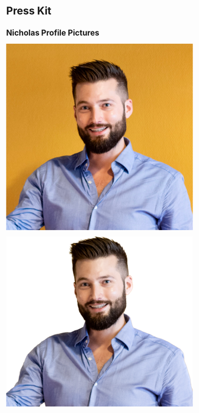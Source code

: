 # Press Kit

## Nicholas Profile Pictures

![Nicholas with a background.](nicholas.jpg)

![Nicholas without a background.](nicholas.png)

